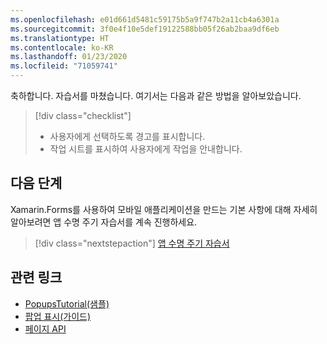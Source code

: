 ```yaml
---
ms.openlocfilehash: e01d661d5481c59175b5a9f747b2a11cb4a6301a
ms.sourcegitcommit: 3f0e4f10e5def19122588bb05f26ab2baa9df6eb
ms.translationtype: HT
ms.contentlocale: ko-KR
ms.lasthandoff: 01/23/2020
ms.locfileid: "71059741"
---
```

축하합니다. 자습서를 마쳤습니다. 여기서는 다음과 같은 방법을 알아보았습니다.

> [!div class="checklist"]
>
> - 사용자에게 선택하도록 경고를 표시합니다.
> - 작업 시트를 표시하여 사용자에게 작업을 안내합니다.

## <a name="next-steps"></a>다음 단계

Xamarin.Forms를 사용하여 모바일 애플리케이션을 만드는 기본 사항에 대해 자세히 알아보려면 앱 수명 주기 자습서를 계속 진행하세요.

> [!div class="nextstepaction"]
> [앱 수명 주기 자습서](~/get-started/tutorials/app-lifecycle/index.yml)

## <a name="related-links"></a>관련 링크

- [PopupsTutorial(샘플)](https://docs.microsoft.com/samples/xamarin/xamarin-forms-samples/getstarted-tutorials-popupstutorial/)
- [팝업 표시(가이드)](~/xamarin-forms/user-interface/pop-ups.md)
- [페이지 API](xref:Xamarin.Forms.Page)
